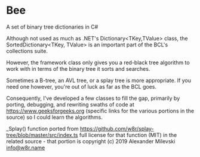 # Bee
A set of binary tree dictionaries in C#

Although not used as much as .NET's Dictionary<TKey,TValue> class, the SortedDictionary<TKey, TValue> is an important part of the BCL's collections suite.

However, the framework class only gives you a red-black tree algorithm to work with in terms of the binary tree it sorts and searches.

Sometimes a B-tree, an AVL tree, or a splay tree is more appropriate. If you need one however, you're out of luck as far as the BCL goes.

Consequently, I've developed a few classes to fill the gap, primarily by porting, debugging, and rewriting swaths of code at https://www.geeksforgeeks.org (specific links for the various portions in the source) so I could learn the algorithms.

_Splay() function ported from https://github.com/w8r/splay-tree/blob/master/src/index.ts
full license for that function (MIT) in the related source - that portion is copyright (c) 2019 Alexander Milevski info@w8r.name
